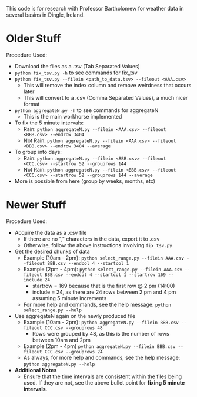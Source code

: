 This code is for research with Professor Bartholomew for weather data in several basins in Dingle, Ireland.

# Older Stuff

Procedure Used:
- Download the files as a .tsv (Tab Separated Values)
- `python fix_tsv.py -h` to see commands for fix_tsv
- `python fix_tsv.py --filein <path_to_data.tsv> --fileout <AAA.csv>`
  - This will remove the index column and remove weirdness that occurs later
  - This will convert to a .csv (Comma Separated Values), a much nicer format
- `python aggregateN.py -h` to see commands for aggregateN
    - This is the main workhorse implemented
- To fix the 5 minute intervals:
    - Rain:     `python aggregateN.py --filein <AAA.csv> --fileout <BBB.csv> --endrow 3404`
    - Not Rain: `python aggregateN.py --filein <AAA.csv> --fileout <BBB.csv> --endrow 3404 --average`
- To group into days:
    - Rain:     `python aggregateN.py --filein <BBB.csv> --fileout <CCC.csv> --startrow 52 --grouprows 144`
    - Not Rain: `python aggregateN.py --filein <BBB.csv> --fileout <CCC.csv> --startrow 52 --grouprows 144 --average`
- More is possible from here (group by weeks, months, etc) 

# Newer Stuff

Procedure Used:
- Acquire the data as a .csv file
    - If there are no "," characters in the data, export it to .csv
    - Otherwise, follow the above instructions involving `fix_tsv.py`
- Get the desired chunks of data
    - Example (10am - 2pm): `python select_range.py --filein AAA.csv --fileout BBB.csv --endcol 4 --startcol 1`
    - Example (2pm - 4pm): `python select_range.py --filein AAA.csv --fileout BBB.csv --endcol 4 --startcol 1 --startrow 169 --include 24`
        - startrow = 169 because that is the first row @ 2 pm (14:00)
        - include = 24, as there are 24 rows between 2 pm and 4 pm assuming 5 minute increments
    - For more help and commands, see the help message: `python select_range.py --help`
- Use aggregateN again on the newly produced file
    - Example (10am - 2pm): `python aggregateN.py --filein BBB.csv --fileout CCC.csv --grouprows 48`
        - Rows were grouped by 48, as this is the number of rows between 10am and 2pm
    - Example (2pm - 4pm) `python aggregateN.py --filein BBB.csv --fileout CCC.csv --grouprows 24`
    - As always, for more help and commands, see the help message: `python aggregateN.py --help`
- **Additional Notes**
    - Ensure that the time intervals are consistent within the files being used. If they are not, see the above bullet point for **fixing 5 minute intervals**.